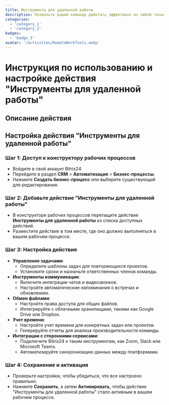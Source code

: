 ```yaml
---
title: Инструменты для удаленной работы
description: Позвольте вашей команде работать эффективно из любой точки мира.
categories: 
  - 'category_1'
  - 'category_2'
badges: 
  - 'badge_3'
avatar: '/activities/RemoteWorkTools.webp'
---
```

# Инструкция по использованию и настройке действия "Инструменты для удаленной работы"

## Описание действия

## **Настройка действия "Инструменты для удаленной работы"**

### Шаг 1: Доступ к конструктору рабочих процессов
- Войдите в свой аккаунт Bitrix24.
- Перейдите в раздел **CRM** > **Автоматизация** > **Бизнес-процессы**.
- Нажмите **Создать бизнес-процесс** или выберите существующий для редактирования.

### Шаг 2: Добавьте действие "Инструменты для удаленной работы"
- В конструкторе рабочих процессов перетащите действие **Инструменты для удаленной работы** из списка доступных действий.
- Разместите действие в том месте, где оно должно выполняться в вашем рабочем процессе.

### Шаг 3: Настройка действия
- **Управление задачами**:
  - Определите шаблоны задач для повторяющихся проектов.
  - Установите сроки и назначьте ответственных членов команды.
- **Инструменты коммуникации**:
  - Включите интеграции чатов и видеозвонков.
  - Настройте автоматические напоминания о встречах и обновлениях.
- **Обмен файлами**:
  - Настройте права доступа для общих файлов.
  - Интегрируйте с облачными хранилищами, такими как Google Drive или Dropbox.
- **Учет времени**:
  - Настройте учет времени для конкретных задач или проектов.
  - Генерируйте отчеты для анализа производительности команды.
- **Интеграции с сторонними сервисами**:
  - Подключите Bitrix24 к таким инструментам, как Zoom, Slack или Microsoft Teams.
  - Автоматизируйте синхронизацию данных между платформами.

### Шаг 4: Сохранение и активация
- Проверьте настройки, чтобы убедиться, что все настроено правильно.
- Нажмите **Сохранить**, а затем **Активировать**, чтобы действие "Инструменты для удаленной работы" стало активным в вашем рабочем процессе.